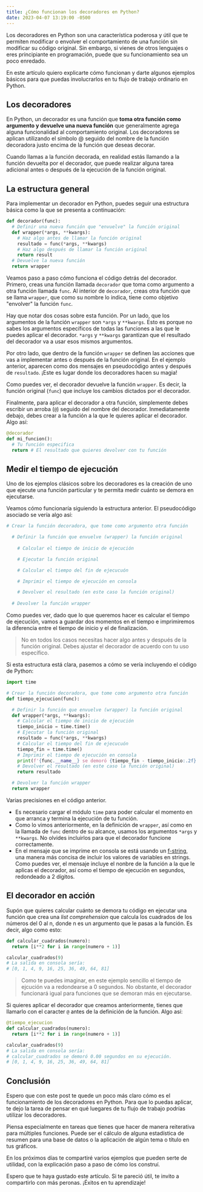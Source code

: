```yaml
---
title: ¿Cómo funcionan los decoradores en Python?
date: 2023-04-07 13:19:00 -0500
---
```


Los decoradores en Python son una característica poderosa y útil que te permiten modificar o envolver el comportamiento de una función sin modificar su código original. Sin embargo, si vienes de otros lenguajes o eres principiante en programación, puede que su funcionamiento sea un poco enredado.

En este artículo quiero explicarte cómo funcionan y darte algunos ejemplos básicos para que puedas involucrarlos en tu flujo de trabajo ordinario en Python.

## Los decoradores

En Python, un decorador es una función que **toma otra función como argumento y devuelve una nueva función** que generalmente agrega alguna funcionalidad al comportamiento original. Los decoradores se aplican utilizando el símbolo @ seguido del nombre de la función decoradora justo encima de la función que deseas decorar.

Cuando llamas a la función decorada, en realidad estás llamando a la función devuelta por el decorador, que puede realizar alguna tarea adicional antes o después de la ejecución de la función original.

## La estructura general

Para implementar un decorador en Python, puedes seguir una estructura básica como la que se presenta a continuación:

```python
def decorador(func):
  # Definir una nueva función que "envuelve" la función original
  def wrapper(*args, **kwargs):
    # Haz algo antes de llamar la función original
    resultado = func(*args, **kwargs)
    # Haz algo después de llamar la función original
    return result
  # Devuelve la nueva función
  return wrapper
```

Veamos paso a paso cómo funciona el código detrás del decorador. Primero, creas una función llamada `decorador` que toma como argumento a otra función llamada `func`. Al interior de `decorador`, creas otra función que se llama `wrapper`, que como su nombre lo indica, tiene como objetivo "envolver" la función `func`.

Hay que notar dos cosas sobre esta función. Por un lado, que los argumentos de la función `wrapper` son `*args` y `**kwargs`. Esto es porque no sabes los argumentos específicos de todas las funciones a las que le puedes aplicar el decorador. `*args` y `**kwargs` garantizan que el resultado del decorador va a usar esos mismos argumentos.

Por otro lado, que dentro de la función `wrapper` se definen las acciones que vas a implementar antes o después de la función original. En el ejemplo anterior, aparecen como dos mensajes en pseudocódigo antes y después de `resultado`. ¡Este es lugar donde los decoradores hacen su magia!

Como puedes ver, el decorador devuelve la función `wrapper`. Es decir, la función original (`func`) que incluye los cambios dictados por el decorador.

Finalmente, para aplicar el decorador a otra función, simplemente debes escribir un arroba (`@`) seguido del nombre del decorador. Inmediatamente debajo, debes crear a la función a la que le quieres aplicar el decorador. Algo así:

```python
@decorador
def mi_funcion():
  # Tu función especifica
  return # El resultado que quieres devolver con tu función
```

## Medir el tiempo de ejecución

Uno de los ejemplos clásicos sobre los decoradores es la creación de uno que ejecute una función particular y te permita medir cuánto se demora en ejecutarse. 

Veamos cómo funcionaría siguiendo la estructura anterior. El pseudocódigo asociado se vería algo así:

```python
# Crear la función decoradora, que tome como argumento otra función

  # Definir la función que envuelve (wrapper) la función original
    
    # Calcular el tiempo de inicio de ejecución

    # Ejecutar la función original

    # Calcular el tiempo del fin de ejecucuón

    # Imprimir el tiempo de ejecución en consola

    # Devolver el resultado (en este caso la función original)
  
  # Devolver la función wrapper
```

Como puedes ver, dado que lo que queremos hacer es calcular el tiempo de ejecución, vamos a guardar dos momentos en el tiempo e imprimiremos la diferencia entre el tiempo de inicio y el de finalización.

> No en todos los casos necesitas hacer algo antes y después de la función original. Debes ajustar el decorador de acuerdo con tu uso específico.

Si esta estructura está clara, pasemos a cómo se vería incluyendo el código de Python:

```python
import time

# Crear la función decoradora, que tome como argumento otra función
def tiempo_ejecucion(func):

  # Definir la función que envuelve (wrapper) la función original
  def wrapper(*args, **kwargs):
    # Calcular el tiempo de inicio de ejecución
    tiempo_inicio = time.time()
    # Ejecutar la función original
    resultado = func(*args, **kwargs)
    # Calcular el tiempo del fin de ejecucuón
    tiempo_fin = time.time()
    # Imprimir el tiempo de ejecución en consola
    print(f'{func.__name__} se demoró {tiempo_fin - tiempo_inicio:.2f} segundos en su ejecución.')
    # Devolver el resultado (en este caso la función original)
    return resultado

  # Devolver la función wrapper
  return wrapper
```

Varias precisiones en el código anterior.

- Es necesario cargar el módulo `time` para poder calcular el momento en que arranca y termina la ejecución de tu función.
- Como lo vimos anteriormente, en la definición de `wrapper`, así como en la llamada de `func` dentro de su alcance, usamos los argumentos `*args` y `**kwargs`. No olvides incluirlos para que el decorador funcione correctamente.
- En el mensaje que se imprime en consola se está usando un [f-string](https://realpython.com/python-f-strings/), una manera más concisa de incluir los valores de variables en strings. Como puedes ver, el mensaje incluye el nonbre de la función a la que le aplicas el decorador, así como el tiempo de ejecución en segundos, redondeado a 2 dígitos.

## El decorador en acción

Supón que quieres calcular cuánto se demora tu código en ejecutar una función que crea una *list comprehension* que calcula los cuadrados de los números del 0 al n, donde n es un argumento que le pasas a la función. Es decir, algo como esto:

```python
def calcular_cuadrados(numero):
  return [i**2 for i in range(numero + 1)]

calcular_cuadrados(9)
# La salida en consola sería:
# [0, 1, 4, 9, 16, 25, 36, 49, 64, 81]
```

> Como te puedes imaginar, en este ejemplo sencillo el tiempo de ejcución va a redondearse a 0 segundos. No obstante, el decorador funcionará igual para funciones que se demoran más en ejecutarse.

Si quieres aplicar el decorador que creamos anteriormente, tienes que llamarlo con el caracter `@` antes de la definición de la función. Algo así:

```python
@tiempo_ejecucion
def calcular_cuadrados(numero):
  return [i**2 for i in range(numero + 1)]

calcular_cuadrados(9)
# La salida en consola sería:
# calcular_cuadrados se demoró 0.00 segundos en su ejecución.
# [0, 1, 4, 9, 16, 25, 36, 49, 64, 81]
```

## Conclusión

Espero que con este post te quede un poco más claro cómo es el funcionamiento de los decoradores en Python. Para que lo puedas aplicar, te dejo la tarea de pensar en qué luegares de tu flujo de trabajo podrías utilizar los decoradores.

Piensa especialmente en tareas que tienes que hacer de manera reiterativa para múltiples funciones. Puede ser el cálculo de alguna estadística de resumen para una base de datos o la aplicación de algún tema o título en tus gráficos.

En los próximos días te compartiré varios ejemplos que pueden serte de utilidad, con la explicación paso a paso de cómo los construí.

Espero que te haya gustado este artículo. Si te pareció útil, te invito a compartirlo con más peronas. ¡Éxitos en tu aprendizaje!
